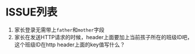 # ISSUE列表

1. 家长登录无需带上`father`和`mother`字段
2. 家长在发送HTTP请求的时候，header上面要加上当前孩子所在的班级ID吧，这个班级ID在http header上面的key值写什么？
